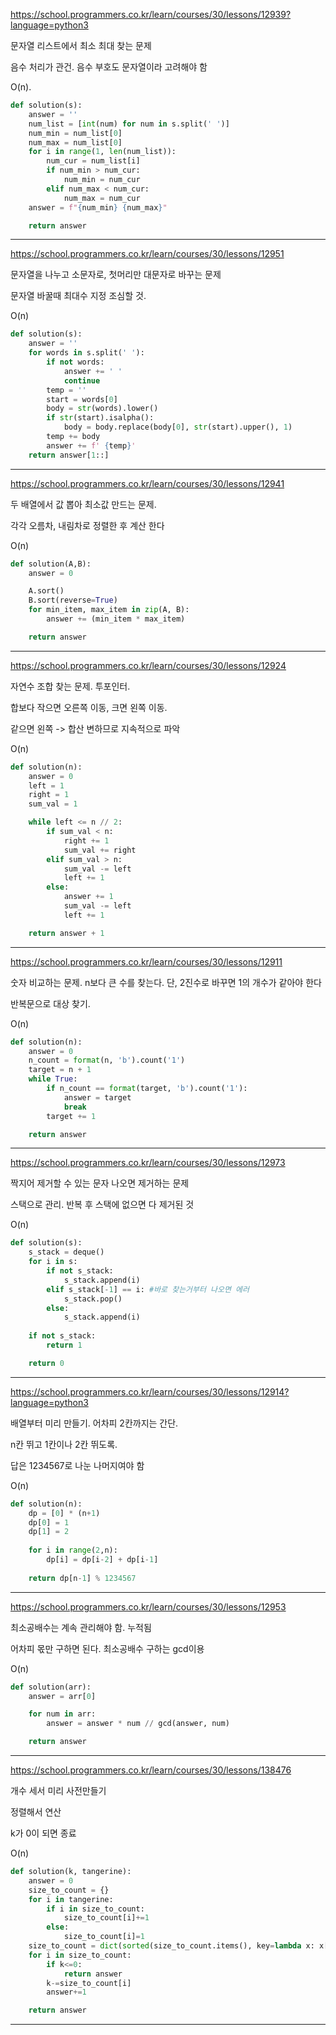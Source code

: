 https://school.programmers.co.kr/learn/courses/30/lessons/12939?language=python3

문자열 리스트에서 최소 최대 찾는 문제

음수 처리가 관건. 음수 부호도 문자열이라 고려해야 함

O(n). 
```python
def solution(s):
    answer = ''
    num_list = [int(num) for num in s.split(' ')]
    num_min = num_list[0]
    num_max = num_list[0]
    for i in range(1, len(num_list)):
        num_cur = num_list[i]
        if num_min > num_cur:
            num_min = num_cur
        elif num_max < num_cur:
            num_max = num_cur
    answer = f"{num_min} {num_max}"

    return answer
```
---

https://school.programmers.co.kr/learn/courses/30/lessons/12951

문자열을 나누고 소문자로, 첫머리만 대문자로 바꾸는 문제

문자열 바꿀때 최대수 지정 조심할 것.

O(n)

```python
def solution(s):
    answer = ''
    for words in s.split(' '):
        if not words:
            answer += ' '
            continue
        temp = ''
        start = words[0]
        body = str(words).lower()
        if str(start).isalpha():
            body = body.replace(body[0], str(start).upper(), 1)
        temp += body
        answer += f' {temp}'
    return answer[1::]
```
---

https://school.programmers.co.kr/learn/courses/30/lessons/12941

두 배열에서 값 뽑아 최소값 만드는 문제.

각각 오름차, 내림차로 정렬한 후 계산 한다

O(n)

```python
def solution(A,B):
    answer = 0

    A.sort()
    B.sort(reverse=True)
    for min_item, max_item in zip(A, B):
        answer += (min_item * max_item)

    return answer
```
---

https://school.programmers.co.kr/learn/courses/30/lessons/12924

자연수 조합 찾는 문제. 투포인터.

합보다 작으면 오른쪽 이동, 크면 왼쪽 이동.

같으면 왼쪽 -> 합산 변하므로 지속적으로 파악

O(n)

```python
def solution(n):
    answer = 0
    left = 1
    right = 1
    sum_val = 1

    while left <= n // 2:
        if sum_val < n:
            right += 1
            sum_val += right
        elif sum_val > n:
            sum_val -= left
            left += 1
        else:
            answer += 1
            sum_val -= left
            left += 1

    return answer + 1
```
---

https://school.programmers.co.kr/learn/courses/30/lessons/12911

숫자 비교하는 문제. n보다 큰 수를 찾는다. 단, 2진수로 바꾸면 1의 개수가 같아야 한다

반복문으로 대상 찾기. 

O(n)

```python
def solution(n):
    answer = 0
    n_count = format(n, 'b').count('1')
    target = n + 1
    while True:
        if n_count == format(target, 'b').count('1'):
            answer = target
            break
        target += 1

    return answer
```
---

https://school.programmers.co.kr/learn/courses/30/lessons/12973

짝지어 제거할 수 있는 문자 나오면 제거하는 문제

스택으로 관리. 반복 후 스택에 없으면 다 제거된 것 

O(n)

```python
def solution(s):
    s_stack = deque()
    for i in s:
        if not s_stack:
            s_stack.append(i)
        elif s_stack[-1] == i: #바로 찾는거부터 나오면 에러
            s_stack.pop()
        else:
            s_stack.append(i)
    
    if not s_stack:
        return 1

    return 0
```
---

https://school.programmers.co.kr/learn/courses/30/lessons/12914?language=python3

배열부터 미리 만들기. 어차피 2칸까지는 간단.

n칸 뛰고 1칸이나 2칸 뛰도록.

답은 1234567로 나눈 나머지여야 함 

O(n)

```python
def solution(n):
    dp = [0] * (n+1)
    dp[0] = 1
    dp[1] = 2
    
    for i in range(2,n):
        dp[i] = dp[i-2] + dp[i-1]
	
    return dp[n-1] % 1234567
```
---

https://school.programmers.co.kr/learn/courses/30/lessons/12953

최소공배수는 계속 관리해야 함. 누적됨

어차피 몫만 구하면 된다. 최소공배수 구하는 gcd이용

O(n)
```python
def solution(arr):
    answer = arr[0]

    for num in arr:
        answer = answer * num // gcd(answer, num)     

    return answer
```
---

https://school.programmers.co.kr/learn/courses/30/lessons/138476

개수 세서 미리 사전만들기

정렬해서 연산

k가 0이 되면 종료

O(n)
```python
def solution(k, tangerine):
    answer = 0
    size_to_count = {}
    for i in tangerine:
        if i in size_to_count:
            size_to_count[i]+=1
        else:
            size_to_count[i]=1
    size_to_count = dict(sorted(size_to_count.items(), key=lambda x: x[1], reverse=True))
    for i in size_to_count:
        if k<=0:
            return answer
        k-=size_to_count[i]
        answer+=1

    return answer
```
---
